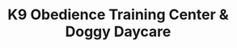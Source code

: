 ---
title: "K9 Obedience Training Center & Doggy Daycare"
url: /topeka/k9-obedience-training-center-and-doggy-daycare/
shop: shop
---